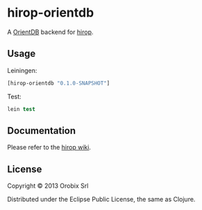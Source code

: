 # hirop-orientdb

A [OrientDB](http://www.orientdb.org/) backend for [hirop](https://github.com/orobix/hirop).

## Usage

Leiningen:
```clojure
[hirop-orientdb "0.1.0-SNAPSHOT"]
```

Test:
```clojure
lein test
```

## Documentation

Please refer to the [hirop wiki](https://github.com/orobix/hirop/wiki).

## License

Copyright © 2013 Orobix Srl

Distributed under the Eclipse Public License, the same as Clojure.
